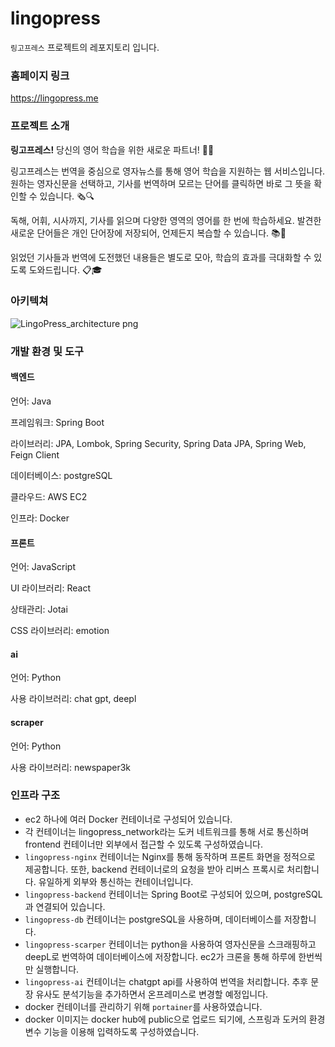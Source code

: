 # lingopress

`링고프레스` 프로젝트의 레포지토리 입니다.

### 홈페이지 링크

https://lingopress.me

### 프로젝트 소개

**링고프레스!** 당신의 영어 학습을 위한 새로운 파트너! 📘✨

링고프레스는 번역을 중심으로 영자뉴스를 통해 영어 학습을 지원하는 웹 서비스입니다. 원하는 영자신문을 선택하고, 기사를 번역하며 모르는 단어를 클릭하면 바로 그 뜻을 확인할 수
있습니다. 🗞️🔍

독해, 어휘, 시사까지, 기사를 읽으며 다양한 영역의 영어를 한 번에 학습하세요. 발견한 새로운 단어들은 개인 단어장에 저장되어, 언제든지 복습할 수 있습니다. 📚💼

읽었던 기사들과 번역에 도전했던 내용들은 별도로 모아, 학습의 효과를 극대화할 수 있도록 도와드립니다. 📋🎓

### 아키텍쳐

![LingoPress_architecture png](https://github.com/user-attachments/assets/bdec63e2-ff29-4dfa-aa63-57352a0f78bd)


### 개발 환경 및 도구


#### 백엔드

언어: Java

프레임워크: Spring Boot

라이브러리: JPA, Lombok, Spring Security, Spring Data JPA, Spring Web, Feign Client

데이터베이스: postgreSQL

클라우드: AWS EC2

인프라: Docker

#### 프론트

언어: JavaScript

UI 라이브러리: React

상태관리: Jotai

CSS 라이브러리: emotion

#### ai

언어: Python

사용 라이브러리: chat gpt, deepl

#### scraper

언어: Python

사용 라이브러리: newspaper3k

### 인프라 구조

- ec2 하나에 여러 Docker 컨테이너로 구성되어 있습니다.
- 각 컨테이너는 lingopress_network라는 도커 네트워크를 통해 서로 통신하며 frontend 컨테이너만 외부에서 접근할 수 있도록 구성하였습니다.
- `lingopress-nginx` 컨테이너는 Nginx를 통해 동작하며 프론트 화면을 정적으로 제공합니다. 또한, backend 컨테이너로의 요청을 받아 리버스 프록시로
  처리합니다. 유일하게 외부와 통신하는 컨테이너입니다.
- `lingopress-backend` 컨테이너는 Spring Boot로 구성되어 있으며, postgreSQL과 연결되어 있습니다.
- `lingopress-db` 컨테이너는 postgreSQL을 사용하며, 데이터베이스를 저장합니다.
- `lingopress-scarper` 컨테이너는 python을 사용하여 영자신문을 스크래핑하고 deepL로 번역하여 데이터베이스에 저장합니다. ec2가 크론을 통해 하루에
  한번씩만 실행합니다.
- `lingopress-ai` 컨테이너는 chatgpt api를 사용하여 번역을 처리합니다. 추후 문장 유사도 분석기능을 추가하면서 온프레미스로 변경할 예정입니다.
- docker 컨테이너를 관리하기 위해 `portainer`를 사용하였습니다.
- docker 이미지는 docker hub에 public으로 업로드 되기에, 스프링과 도커의 환경변수 기능을 이용해 입력하도록 구성하였습니다. 
